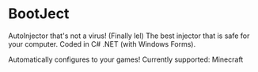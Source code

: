 # BootJect
AutoInjector that's not a virus! (Finally lel)
The best injector that is safe for your computer. Coded in C# .NET (with Windows Forms).

Automatically configures to your games!
Currently supported:
Minecraft

